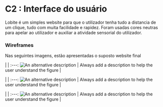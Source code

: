 # C2 : Interface do usuário

Lobite é um simples website para que o utilizador tenha tudo a distancia de um clique, tudo com muita facilidade e rapidez. Foram usadas cores neutras para apelar ao utilizador e auxiliar a atividade sensorial do utilizador.


### Wireframes

Nas seguintes imagens, estão apresentadas o suposto website final 

| |
:---:
![An alternative description](images/imagem01.png) |
Always add a description to help the user understand the figure |

| |
:---:
![An alternative description](images/imagem02.png) |
Always add a description to help the user understand the figure |


| |
:---:
![An alternative description](images/imagem03.png) |
Always add a description to help the user understand the figure |



